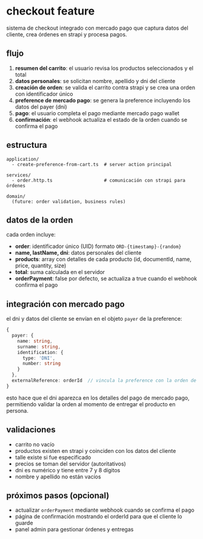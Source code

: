 # checkout feature

sistema de checkout integrado con mercado pago que captura datos del cliente, crea órdenes en strapi y procesa pagos.

## flujo

1. **resumen del carrito**: el usuario revisa los productos seleccionados y el total
2. **datos personales**: se solicitan nombre, apellido y dni del cliente
3. **creación de orden**: se valida el carrito contra strapi y se crea una orden con identificador único
4. **preference de mercado pago**: se genera la preference incluyendo los datos del payer (dni)
5. **pago**: el usuario completa el pago mediante mercado pago wallet
6. **confirmación**: el webhook actualiza el estado de la orden cuando se confirma el pago

## estructura

```
application/
  - create-preference-from-cart.ts  # server action principal

services/
  - order.http.ts                   # comunicación con strapi para órdenes

domain/
  (future: order validation, business rules)
```

## datos de la orden

cada orden incluye:
- **order**: identificador único (UID) formato `ORD-{timestamp}-{random}`
- **name, lastName, dni**: datos personales del cliente
- **products**: array con detalles de cada producto (id, documentId, name, price, quantity, size)
- **total**: suma calculada en el servidor
- **orderPayment**: false por defecto, se actualiza a true cuando el webhook confirma el pago

## integración con mercado pago

el dni y datos del cliente se envían en el objeto `payer` de la preference:

```typescript
{
  payer: {
    name: string,
    surname: string,
    identification: {
      type: 'DNI',
      number: string
    }
  },
  externalReference: orderId  // vincula la preference con la orden de strapi
}
```

esto hace que el dni aparezca en los detalles del pago de mercado pago, permitiendo validar la orden al momento de entregar el producto en persona.

## validaciones

- carrito no vacío
- productos existen en strapi y coinciden con los datos del cliente
- talle existe si fue especificado
- precios se toman del servidor (autoritativos)
- dni es numérico y tiene entre 7 y 8 dígitos
- nombre y apellido no están vacíos

## próximos pasos (opcional)

- actualizar `orderPayment` mediante webhook cuando se confirma el pago
- página de confirmación mostrando el orderId para que el cliente lo guarde
- panel admin para gestionar órdenes y entregas

